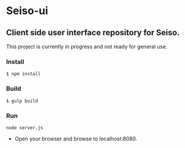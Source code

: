 # Seiso-ui
## Client side user interface repository for Seiso.

This project is currently in progress and not ready for general use. 

### Install

```
$ npm install
```

### Build

```
$ gulp build
```

### Run

```
node server.js
```

- Open your browser and browse to localhost:8080.
